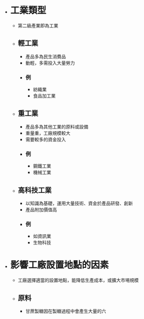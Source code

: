 - # 工業類型
	- 第二級產業即為工業
	- ## 輕工業
		- 產品多為民生消費品
		- 動輕，多需投入大量勞力
		- ### 例
			- 紡織業
			- 食品加工業
	- ## 重工業
		- 產品多為其他工業的原料或設備
		- 重量重，工廠規模較大
		- 需要較多的資金投入
		- ### 例
			- 鋼鐵工業
			- 機械工業
	- ## 高科技工業
		- 以知識為基礎，運用大量技術、資金於產品研發、創新
		- 產品附加價值高
		- ### 例
			- 如資訊業
			- 生物科技
- # 影響工廠設置地點的因素
	- 工廠選擇適當的設置地點，能降低生產成本，或擴大市埸規模
	- ## 原料
		- 甘蔗製糖因在製糖過程中會產生大量的六